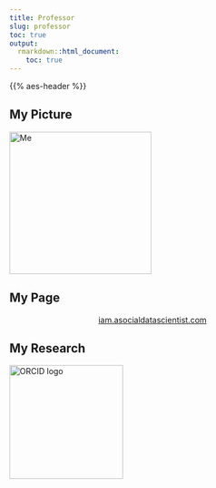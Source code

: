 ```yaml
---
title: Professor
slug: professor
toc: true
output:
  rmarkdown::html_document:
    toc: true
---
```


{{% aes-header %}}

## My Picture

<center>

<div style="text-align: left;">

<img src="/img/me.png" alt="Me" style="width: 250px;"/>

</div>

</center>

## My Page

<center>

<a href="https://iam.asocialdatascientist.com" target="_blank">iam.asocialdatascientist.com</a>

</center>

## My Research

<a href="https://orcid.org/0000-0002-7085-8964" target="_blank">
<img src="/logos/orcid-logo.png" alt="ORCID logo" style="width:200px;">
</a>
